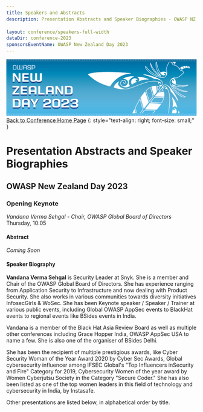 ```yaml
---
title: Speakers and Abstracts
description: Presentation Abstracts and Speaker Biographies - OWASP NZ Day 2023

layout: conference/speakers-full-width
dataDir: conference-2023
sponsorsEventName: OWASP New Zealand Day 2023
---
```


[![Web Banner](/assets/images/2023_Banner_Graphic.jpg)](/conference/)   
[Back to Conference Home Page](index.md)
{: style="text-align: right; font-size: small;" }

# Presentation Abstracts and Speaker Biographies

## OWASP New Zealand Day 2023

### Opening Keynote

*Vandana Verma Sehgal - Chair, OWASP Global Board of Directors*   
Thursday, 10:05   

#### Abstract

*Coming Soon*

#### Speaker Biography

**Vandana Verma Sehgal** is Security Leader at Snyk. She is a member and Chair of the OWASP Global Board of Directors. She has experience ranging from Application Security to Infrastructure and now dealing with Product Security. She also works in various communities towards diversity initiatives InfosecGirls &  WoSec. She has been Keynote speaker / Speaker / Trainer at various public events, including Global OWASP AppSec events to BlackHat events to regional events like BSides events in India.

Vandana is a member of the Black Hat Asia Review Board as well as multiple other conferences including Grace Hopper India, OWASP AppSec USA to name a few. She is also one of the organiser of BSides Delhi.

She has been the recipient of multiple prestigious awards, like Cyber Security Woman of the Year Award 2020 by Cyber Sec Awards, Global cybersecurity influencer among IFSEC Global's "Top Influencers inSecurity and Fire" Category for 2019, Cybersecurity Women of the year award by Women Cyberjutsu Society in the Category "Secure Coder." She has also been listed as one of the top women leaders in this field of technology and cybersecurity in India, by Instasafe.


Other presentations are listed below, in alphabetical order by title.
